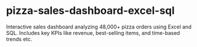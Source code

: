 # pizza-sales-dashboard-excel-sql
Interactive sales dashboard analyzing 48,000+ pizza orders using Excel and SQL. Includes key KPIs like revenue, best-selling items, and time-based trends etc.
